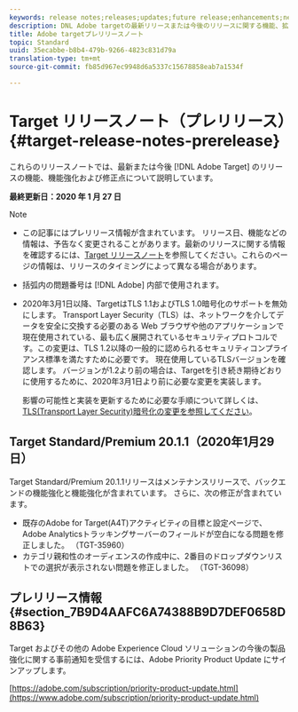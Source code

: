 ```yaml
---
keywords: release notes;releases;updates;future release;enhancements;new features;fixes
description: DNL Adobe targetの最新リリースまたは今後のリリースに関する機能、拡張機能および修正に関する情報を提供するリリースノートです。
title: Adobe targetプレリリースノート
topic: Standard
uuid: 35ecabbe-b8b4-479b-9266-4823c831d79a
translation-type: tm+mt
source-git-commit: fb85d967ec9948d6a5337c15678858eab7a1534f

---
```



# Target リリースノート（プレリリース）{#target-release-notes-prerelease}

これらのリリースノートでは、最新または今後 [!DNL Adobe Target] のリリースの機能、機能強化および修正点について説明しています。



**最終更新日：2020 年 1 月 27 日**

>[!NOTE]
>
>* この記事にはプレリリース情報が含まれています。 リリース日、機能などの情報は、予告なく変更されることがあります。最新のリリースに関する情報を確認するには、[Target リリースノート](release-notes.md)を参照してください。これらのページの情報は、リリースのタイミングによって異なる場合があります。
   >
   >
* 括弧内の問題番号は [!DNL Adobe] 内部で使用されます。
   >
   >
* 2020年3月1日以降、TargetはTLS 1.1およびTLS 1.0暗号化のサポートを無効にします。 Transport Layer Security（TLS）は、ネットワークを介してデータを安全に交換する必要のある Web ブラウザや他のアプリケーションで現在使用されている、最も広く展開されているセキュリティプロトコルです。この変更は、TLS 1.2以降の一般的に認められるセキュリティコンプライアンス標準を満たすために必要です。 現在使用しているTLSバージョンを確認します。 バージョンが1.2より前の場合は、Targetを引き続き期待どおりに使用するために、2020年3月1日より前に必要な変更を実装します。
   >
   >   
   影響の可能性と実装を更新するために必要な手順について詳しくは、 [TLS(Transport Layer Security)暗号化の変更を参照してください](/help/c-implementing-target/c-considerations-before-you-implement-target/tls-transport-layer-security-encryption.md)。


## Target Standard/Premium 20.1.1（2020年1月29日）

Target Standard/Premium 20.1.1リリースはメンテナンスリリースで、バックエンドの機能強化と機能強化が含まれています。 さらに、次の修正が含まれています。

* 既存のAdobe for Target(A4T)アクティビティの目標と設定ページで、Adobe Analyticsトラッキングサーバーのフィールドが空白になる問題を修正しました。 （TGT-35960）
* カテゴリ親和性のオーディエンスの作成中に、2番目のドロップダウンリストでの選択が表示されない問題を修正しました。 （TGT-36098）

## プレリリース情報 {#section_7B9D4AAFC6A74388B9D7DEF0658D8B63}

Target およびその他の Adobe Experience Cloud ソリューションの今後の製品強化に関する事前通知を受信するには、Adobe Priority Product Update にサインアップします。

[https://adobe.com/subscription/priority-product-update.html](https://www.adobe.com/subscription/priority-product-update.html)
